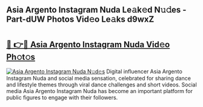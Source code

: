 ## Asia Argento Instagram Nuda Le𝚊k𝚎d N𝚞𝚍es - Part-dUW Photos Vid𝚎o Le𝚊ks d9wxZ

# <h2><a href="http://fbdio6b.evod.top/?m=Asia+Argento+Instagram+Nuda">🔗 👉🔴 Asia Argento Instagram Nuda Vid𝚎o Ph𝚘t𝚘s</a></h2>

[![Asia Argento Instagram Nuda N𝚞d𝚎s](https://i.imgur.com/8V9OHl7.gif)](http://fbdio6b.evod.top/?m=Asia+Argento+Instagram+Nuda)
Digital influencer Asia Argento Instagram Nuda and social media sensation, celebrated for sharing dance and lifestyle themes through viral dance challenges and short videos. Social media Asia Argento Instagram Nuda has become an important platform for public figures to engage with their followers. 
